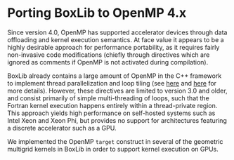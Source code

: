 # Porting BoxLib to OpenMP 4.x

Since version 4.0, OpenMP has supported accelerator devices through data
offloading and kernel execution semantics. At face value it appears to be a
highly desirable approach for performance portability, as it requires fairly
non-invasive code modifications (chiefly through directives which are ignored
as comments if OpenMP is not activated during compilation).

BoxLib already contains a large amount of OpenMP in the C++ framework to
implement thread parallelization and loop tiling (see [here](./parallelism.md)
and [here](./code_layout.md) for more details). However, these directives are
limited to version 3.0 and older, and consist primarily of simple
multi-threading of loops, such that the Fortran kernel execution happens
entirely within a thread-private region. This approach yields high performance
on self-hosted systems such as Intel Xeon and Xeon Phi, but provides no support
for architectures featuring a discrete accelerator such as a GPU.

We implemented the OpenMP `target` construct in several of the geometric
multigrid kernels in BoxLib in order to support kernel execution on GPUs.
